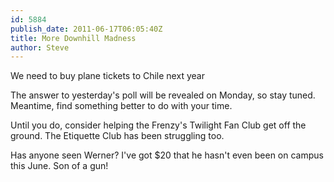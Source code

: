 ```yaml
---
id: 5884
publish_date: 2011-06-17T06:05:40Z
title: More Downhill Madness
author: Steve
---
```

We need to buy plane tickets to Chile next year

The answer to yesterday's poll will be revealed on Monday, so stay tuned. Meantime, find something better to do with your time.

Until you do, consider helping the Frenzy's Twilight Fan Club get off the ground. The Etiquette Club has been struggling too.

Has anyone seen Werner? I've got $20 that he hasn't even been on campus this June. Son of a gun!